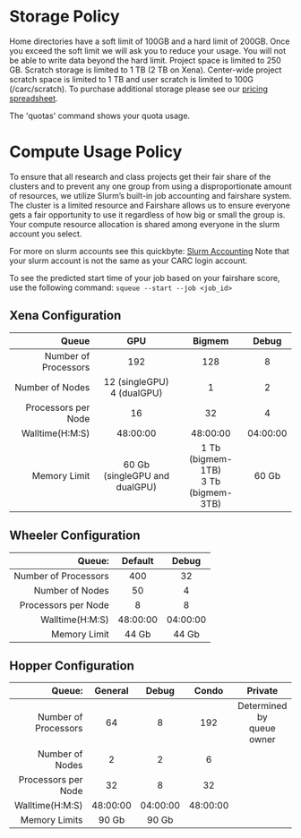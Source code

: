 # Storage Policy

Home directories have a soft limit of 100GB and a hard limit of 200GB. Once you exceed the soft limit we will ask you to reduce your usage. You will not be able to write data beyond the hard limit. Project space is limited to 250 GB. Scratch storage is limited to 1 TB (2 TB on Xena). Center-wide project scratch space is limited to 1 TB and user scratch is limited to 100G (/carc/scratch). To purchase additional storage please see our [pricing spreadsheet](https://carc.unm.edu/research/premium-research-computing-services.html).

The 'quotas' command shows your quota usage.

# Compute Usage Policy

To ensure that all research and class projects get their fair share of the clusters and to prevent any one group from using a disproportionate amount of resources, we utilize Slurm’s built-in job accounting and fairshare system.
The cluster is a limited resource and Fairshare allows us to ensure everyone gets a fair opportunity to use it regardless of how big or small the group is.
Your compute resource allocation is shared among everyone in the slurm account you select. 

For more on slurm accounts see this quickbyte: [Slurm Accounting](slurm_accounting.md)
Note that your slurm account is not the same as your CARC login account.

To see the predicted start time of your job based on your fairshare score, use the following command:
`squeue --start --job <job_id>`

## Xena Configuration

| Queue                | GPU                             | Bigmem                                | Debug    |
|---:                  |:---:                            |:---:                                  |:---:     |
| Number of Processors | 192                             | 128                                   | 8        |
| Number of Nodes      | 12 (singleGPU) <br> 4 (dualGPU) | 1                                     | 2        |
| Processors per Node  | 16                              | 32                                    | 4        |
| Walltime(H:M:S)      | 48:00:00                        | 48:00:00                              | 04:00:00 |
| Memory Limit         | 60 Gb (singleGPU and dualGPU)   | 1 Tb (bigmem-1TB)<br>3 Tb (bigmem-3TB)| 60 Gb    |


## Wheeler Configuration


|                Queue: |   Default  |    Debug   |
|----------------------:|:----------:|:----------:|
| Number of Processors  |     400    |     32     |
|      Number of Nodes  |     50     |      4     |
|   Processors per Node |      8     |      8     |
|       Walltime(H:M:S) |  48:00:00  |  04:00:00  |
|         Memory Limit  |    44 Gb   |    44 Gb   |


## Hopper Configuration


|                Queue: |   General  |    Debug   | Condo    | Private |
|----------------------:|:----------:|:----------:| :---:    | :---:   |
| Number of Processors  |     64     |     8      | 192      | Determined by <br> queue owner |
|      Number of Nodes  |     2      |      2     | 6        |  |
|   Processors per Node |    32      |      8     | 32       |  |
|       Walltime(H:M:S) |  48:00:00  |  04:00:00  | 48:00:00 |  |
|        Memory Limits  |    90 Gb   |    90 Gb   |          |  |

